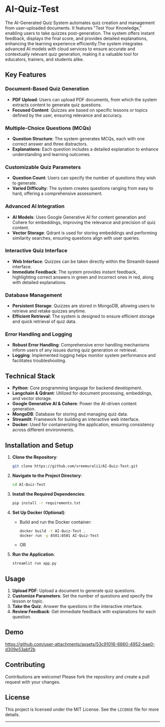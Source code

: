 # AI-Quiz-Test
The AI-Generated Quiz System automates quiz creation and management from user-uploaded documents. It features "Test Your Knowledge," enabling users to take quizzes post-generation. The system offers instant feedback, displays the final score, and provides detailed explanations, enhancing the learning experience efficiently.The system integrates advanced AI models with cloud services to ensure accurate and contextually relevant quiz generation, making it a valuable tool for educators, trainers, and students alike.

## Key Features

### Document-Based Quiz Generation
- **PDF Upload**: Users can upload PDF documents, from which the system extracts content to generate quiz questions.
- **Focused Content**: Quizzes are based on specific lessons or topics defined by the user, ensuring relevance and accuracy.

### Multiple-Choice Questions (MCQs)
- **Question Structure**: The system generates MCQs, each with one correct answer and three distractors.
- **Explanations**: Each question includes a detailed explanation to enhance understanding and learning outcomes.

### Customizable Quiz Parameters
- **Question Count**: Users can specify the number of questions they wish to generate.
- **Varied Difficulty**: The system creates questions ranging from easy to hard, offering a comprehensive assessment.

### Advanced AI Integration
- **AI Models**: Uses Google Generative AI for content generation and Cohere for embeddings, improving the relevance and precision of quiz content.
- **Vector Storage**: Qdrant is used for storing embeddings and performing similarity searches, ensuring questions align with user queries.

### Interactive Quiz Interface
- **Web Interface**: Quizzes can be taken directly within the Streamlit-based interface.
- **Immediate Feedback**: The system provides instant feedback, highlighting correct answers in green and incorrect ones in red, along with detailed explanations.

### Database Management
- **Persistent Storage**: Quizzes are stored in MongoDB, allowing users to retrieve and retake quizzes anytime.
- **Efficient Retrieval**: The system is designed to ensure efficient storage and quick retrieval of quiz data.

### Error Handling and Logging
- **Robust Error Handling**: Comprehensive error handling mechanisms inform users of any issues during quiz generation or retrieval.
- **Logging**: Implemented logging helps monitor system performance and facilitates troubleshooting.

## Technical Stack

- **Python**: Core programming language for backend development.
- **Langchain & Qdrant**: Utilized for document processing, embeddings, and vector storage.
- **Google Generative AI & Cohere**: Power the AI-driven content generation.
- **MongoDB**: Database for storing and managing quiz data.
- **Streamlit**: Framework for building an interactive web interface.
- **Docker**: Used for containerizing the application, ensuring consistency across different environments.

## Installation and Setup

1. **Clone the Repository**:
   ```bash
   git clone https://github.com/sreemurali1/AI-Quiz-Test.git
   ```
   
2. **Navigate to the Project Directory**:
   ```bash
   cd AI-Quiz-Test
   ```
   
3. **Install the Required Dependencies**:
   ```bash
   pip install -r requirements.txt
   ```

4. **Set Up Docker (Optional)**:
   - Build and run the Docker container:
     ```bash
     docker build -t AI-Quiz-Test .
     docker run -p 8501:8501 AI-Quiz-Test
     ```
   - OR

5. **Run the Application**:
   ```bash
   streamlit run app.py
   ```

## Usage

1. **Upload PDF**: Upload a document to generate quiz questions.
2. **Customize Parameters**: Set the number of questions and specify the lesson or topic.
3. **Take the Quiz**: Answer the questions in the interactive interface.
4. **Review Feedback**: Get immediate feedback with explanations for each question.

## Demo

https://github.com/user-attachments/assets/53c91016-6860-4952-bae0-d309e53abf2b

## Contributing

Contributions are welcome! Please fork the repository and create a pull request with your changes.

## License

This project is licensed under the MIT License. See the `LICENSE` file for more details.

---


